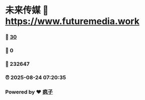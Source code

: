 # 未来传媒 :link: https://www.futuremedia.work 
### :page_facing_up: [30](https://www.futuremedia.work/tag.html) 
### :speech_balloon: 0 
### :hibiscus: 232647 
### :alarm_clock: 2025-08-24 07:20:35 
### Powered by :heart: [疯子](https://github.com/granthuang999/Gmeek)
